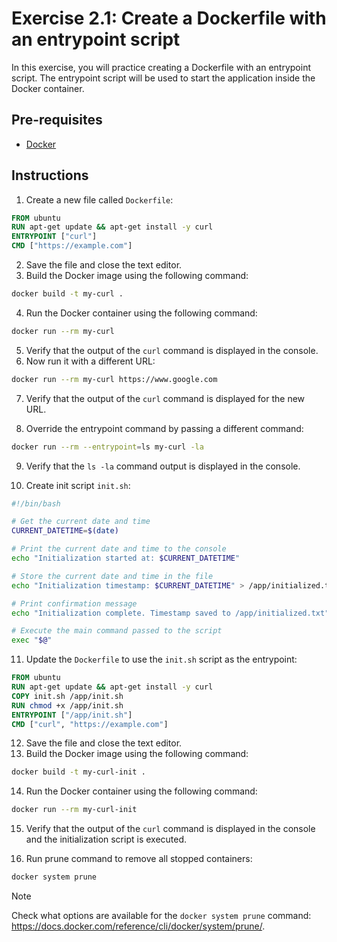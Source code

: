 # Exercise 2.1: Create a Dockerfile with an entrypoint script

In this exercise, you will practice creating a Dockerfile with an entrypoint script. The entrypoint script will be used to start the application inside the Docker container.

## Pre-requisites

- [Docker](https://docs.docker.com/get-docker/)

## Instructions

1. Create a new file called `Dockerfile`:

```Dockerfile
FROM ubuntu
RUN apt-get update && apt-get install -y curl
ENTRYPOINT ["curl"]
CMD ["https://example.com"]
```

2. Save the file and close the text editor.
3. Build the Docker image using the following command:

```bash
docker build -t my-curl .
```

4. Run the Docker container using the following command:

```bash
docker run --rm my-curl
```

5. Verify that the output of the `curl` command is displayed in the console.
6. Now run it with a different URL:

```bash
docker run --rm my-curl https://www.google.com
```

7. Verify that the output of the `curl` command is displayed for the new URL.

8. Override the entrypoint command by passing a different command:

```bash
docker run --rm --entrypoint=ls my-curl -la
```

9. Verify that the `ls -la` command output is displayed in the console.

10. Create init script `init.sh`:

```bash
#!/bin/bash

# Get the current date and time
CURRENT_DATETIME=$(date)

# Print the current date and time to the console
echo "Initialization started at: $CURRENT_DATETIME"

# Store the current date and time in the file
echo "Initialization timestamp: $CURRENT_DATETIME" > /app/initialized.txt

# Print confirmation message
echo "Initialization complete. Timestamp saved to /app/initialized.txt"

# Execute the main command passed to the script
exec "$@"
```

11. Update the `Dockerfile` to use the `init.sh` script as the entrypoint:

```Dockerfile
FROM ubuntu
RUN apt-get update && apt-get install -y curl
COPY init.sh /app/init.sh
RUN chmod +x /app/init.sh
ENTRYPOINT ["/app/init.sh"]
CMD ["curl", "https://example.com"]
```

12. Save the file and close the text editor.
13. Build the Docker image using the following command:

```bash
docker build -t my-curl-init .
```

14. Run the Docker container using the following command:

```bash
docker run --rm my-curl-init
```

15. Verify that the output of the `curl` command is displayed in the console and the initialization script is executed.

16. Run prune command to remove all stopped containers:

```bash
docker system prune
```

> [!NOTE]
> Check what options are available for the `docker system prune` command: https://docs.docker.com/reference/cli/docker/system/prune/.
